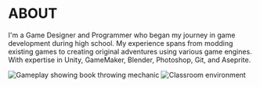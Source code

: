 
<div class="page-content">


# ABOUT

I'm a Game Designer and Programmer who began my journey in game development during high school. My experience spans from modding existing games to creating original adventures using various game engines. With expertise in Unity, GameMaker, Blender, Photoshop, Git, and Aseprite.








<div class="image-gallery">
    <img src="https://dakillerxd.github.io/portfolio/assets/school-these-shits/gameplay1.png" alt="Gameplay showing book throwing mechanic">
    <img src="https://dakillerxd.github.io/portfolio/assets/school-these-shits/gameplay2.png" alt="Classroom environment">
</div>






